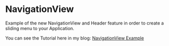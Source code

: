 # NavigationView

Example of the new NavigationView and Header feature in order to create a sliding menu to your Application.  

You can see the Tutorial here in my blog: <a href='http://lbbento.com/index.php/2015/08/02/drawer-layoutr…header-feature/'> NavigationView Example </a>
